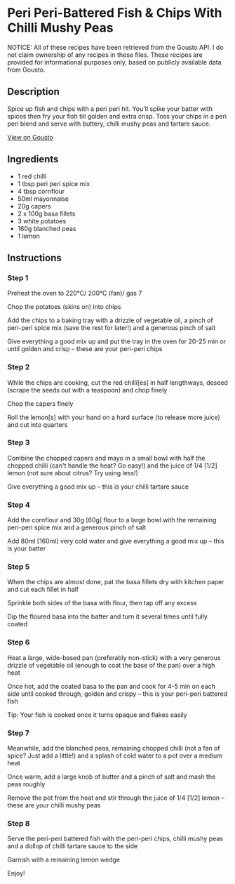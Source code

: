 # Peri Peri-Battered Fish & Chips With Chilli Mushy Peas

NOTICE: All of these recipes have been retrieved from the Gousto API. I do not claim ownership of any recipes in these files. These recipes are provided for informational purposes only, based on publicly available data from Gousto.

## Description

Spice up fish and chips with a peri peri hit. You'll spike your batter with spices then fry your fish till golden and extra crisp. Toss your chips in a peri peri blend and serve with buttery, chilli mushy peas and tartare sauce.

[View on Gousto](https://www.gousto.co.uk/recipes/cookbook/peri-peri-battered-fish-chips-with-chilli-mushy-peas)

## Ingredients

- 1 red chilli
- 1 tbsp peri peri spice mix
- 4 tbsp cornflour
- 50ml mayonnaise
- 20g capers
- 2 x 100g basa fillets
- 3 white potatoes
- 160g blanched peas
- 1 lemon

## Instructions


### Step 1

Preheat the oven to 220°C/ 200°C (fan)/ gas 7

Chop the potatoes (skins on) into chips

Add the chips to a baking tray with a drizzle of vegetable oil, a pinch of peri-peri spice mix (save the rest for later!) and a generous pinch of salt

Give everything a good mix up and put the tray in the oven for 20-25 min or until golden and crisp – these are your peri-peri chips


### Step 2

While the chips are cooking, cut the red chilli<span class="text-danger">[es]</span> in half lengthways, deseed (scrape the seeds out with a teaspoon) and chop finely

Chop the capers finely

Roll the lemon<span class="text-danger">[s]</span> with your hand on a hard surface (to release more juice) and cut into quarters


### Step 3

Combine the chopped capers and mayo in a small bowl with half the chopped chilli (can't handle the heat? Go easy!) and the juice of 1/4 <span class="text-danger">[1/2]</span> lemon (not sure about citrus? Try using less!)

Give everything a good mix up – this is your chilli tartare sauce


### Step 4

Add the cornflour and 30g <span class="text-danger">[60g]</span> flour to a large bowl with the remaining peri-peri spice mix and a generous pinch of salt

Add 80ml <span class="text-danger">[160ml]</span> very cold water and give everything a good mix up – this is your batter


### Step 5

When the chips are almost done, pat the basa fillets dry with kitchen paper and cut each fillet in half

Sprinkle both sides of the basa with flour, then tap off any excess

Dip the floured basa into the batter and turn it several times until fully coated


### Step 6

Heat a large, wide-based pan (preferably non-stick) with a very generous drizzle of vegetable oil (enough to coat the base of the pan) over a high heat

Once hot, add the coated basa to the pan and cook for 4-5 min on each side until cooked through, golden and crispy – this is your peri-peri battered fish

Tip: Your fish is cooked once it turns opaque and flakes easily


### Step 7

Meanwhile, add the blanched peas, remaining chopped chilli (not a fan of spice? Just add a little!) and a splash of cold water to a pot over a medium heat

Once warm, add a large knob of butter and a pinch of salt and mash the peas roughly

Remove the pot from the heat and stir through the juice of 1/4 <span class="text-danger">[1/2]</span> lemon – these are your chilli mushy peas

### Step 8

Serve the peri-peri battered fish with the peri-peri chips, chilli mushy peas and a dollop of chilli tartare sauce to the side

Garnish with a remaining lemon wedge

Enjoy!


